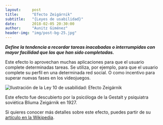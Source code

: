 ```yaml
---
layout:     post
title:      "Efecto Zeigárnik"
subtitle:   "{Leyes de usabilidad}"
date:       2018-02-05 20:30:00
author:     "Aunitz Giménez"
header-img: "img/post-bg-25.jpg"
---
```


<p><em><strong>Define la tendencia a recordar tareas inacabadas o interrumpidas con mayor facilidad que las que han sido completadas.</strong></em></p>

<p>Este efecto lo aprovechan muchas aplicaciones para que el usuario complete determinadas tareas. Se utiliza, por ejemplo, para que el usuario complete su perfil en una determinada red social. O como incentivo para superar nuevas fases en los videojuegos.</p>

<p><img src="{{ site.baseurl }}/img/ley-10-efecto-zeigarnik.png" alt="Ilustración de la Ley 10 de usabilidad: Efecto Zeigárnik"></p>

<p>Este efecto fue descubierto por la psicóloga de la Gestalt y psiquiatra soviética Bliuma Zeigárnik en 1927.</p>

<p>Si quieres conocer más detalles sobre este efecto, puedes partir de su <a href="https://es.wikipedia.org/wiki/Efecto_Zeigarnik" target="_blank">artículo en la Wikipedia</a>.</p>